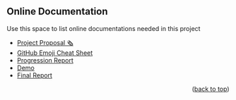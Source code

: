 <!-- ACKNOWLEDGMENTS -->
## Online Documentation

Use this space to list online documentations needed in this project

* [Project Proposal 🗞]([https://choosealicense.com](https://docs.google.com/document/d/1rSKMuVN15UCtYD5BoVMNZgrb_VtyGrW0GbE4PmHNac0/edit?usp=sharing))
* [GitHub Emoji Cheat Sheet](https://www.webpagefx.com/tools/emoji-cheat-sheet)
* [Progression Report]()
* [Demo]()
* [Final Report]()

<p align="right">(<a href="#readme-top">back to top</a>)</p>
